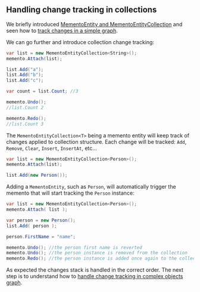 ## Handling change tracking in collections

We briefly introduced [MementoEntity and MementoEntityCollection](memento-entities.md) and seen how to [track changes in a simple graph](simple-model.md).

We can go further and introduce collection change tracking:

```csharp
var list = new MementoEntityCollection<String>();
memento.Attach(list);

list.Add("a");
list.Add("b");
list.Add("c");

var count = list.Count; //3

memento.Undo();
//list.Count 2

memento.Redo();
//list.Count 3
```

The `MementoEntityCollection<T>` being a memento entity will keep track of changes applied to collection structure. Each change will be tracked: `Add`, `Remove`, `Clear`, `Insert`, `InsertAt`, etc...

```csharp
var list = new MementoEntityCollection<Person>();
memento.Attach(list);

list.Add(new Person());
```

Adding a `MementoEntity`, such as `Person`, will automatically trigger the memento that will start tracking the `Person` instance:

```csharp
var list = new MementoEntityCollection<Person>();
memento.Attach( list );

var person = new Person();
list.Add( person );

person.FirstName = "name";

memento.Undo(); //the person first name is reverted
memento.Undo(); //the person instance is removed from the collection
memento.Redo(); //the person instance is added once again to the collection
```

As expected the changes stack is handled in the correct order. The next step is to understand how to [handle change tracking in complex objects graph](complex-graph.md).
